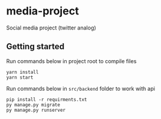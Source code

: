 # media-project
Social media project (twitter analog)

## Getting started
Run commands below in project root to compile files

```
yarn install
yarn start
```

Run commands below in `src/backend` folder to work with api

```
pip install -r requirments.txt
py manage.py migrate
py manage.py runserver
```
